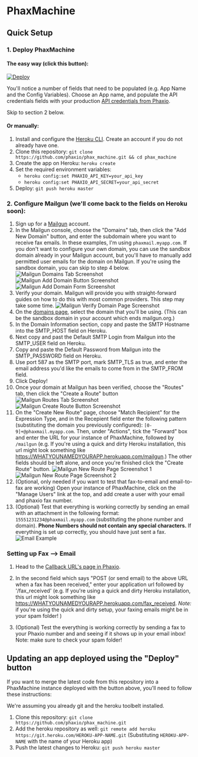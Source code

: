 # PhaxMachine

## Quick Setup

### 1. Deploy PhaxMachine

#### The easy way (click this button):

[![Deploy](https://www.herokucdn.com/deploy/button.png)](https://heroku.com/deploy?template=https://github.com/phaxio/phax_machine)

You'll notice a number of fields that need to be populated (e.g. App Name and the Config Variables). Choose an App name, and populate the API credentials fields with your production [API credentials from Phaxio](https://console.phaxio.com/apiSettings).

Skip to section 2 below.

#### Or manually:

1. Install and configure the [Heroku CLI](https://devcenter.heroku.com/articles/heroku-cli).
   Create an account if you do not already have one.
2. Clone this repository: `git clone https://github.com/phaxio/phax_machine.git && cd phax_machine`
3. Create the app on Heroku: `heroku create`
4. Set the required environment variables:
   - `heroku config:set PHAXIO_API_KEY=your_api_key`
   - `heroku config:set PHAXIO_API_SECRET=your_api_secret`
5. Deploy: `git push heroku master`

### 2. Configure Mailgun (we'll come back to the fields on Heroku soon):

1. Sign up for a [Mailgun](https://www.mailgun.com) account.
2. In the Mailgun console, choose the "Domains" tab, then click the "Add New Domain" button, and enter the subdomain where you want to receive fax emails. In these examples, I'm using `phaxmail.myapp.com`. If you don't want to configure your own domain, you can use the sandbox domain already in your Mailgun account, but you'll have to manually add permitted user emails for the domain on Mailgun. If you're using the sandbox domain, you can skip to step 4 below.
![Mailgun Domains Tab Screenshot](https://github.com/phaxio/phax_machine/raw/master/readme_assets/mailgun_domains_tab.png)
![Mailgun Add Domain Button Screenshot](https://github.com/phaxio/phax_machine/raw/master/readme_assets/mailgun_add_domain.png)
![Mailgun Add Domain Form Screenshot](https://github.com/phaxio/phax_machine/raw/master/readme_assets/mailgun_add_domain_form.png)
3. Verify your domain. Mailgun will provide you with straight-forward guides on how to do this with most common providers. This step may take some time.
![Mailgun Verify Domain Page Screenshot](https://github.com/phaxio/phax_machine/raw/master/readme_assets/mailgun_domain_verification.png)
4. On the [domains page](https://app.mailgun.com/app/domains), select the domain that you'll be using. (This can be the sandbox domain in your account which ends mailgun.org.)
5. In the Domain Information section, copy and paste the SMTP Hostname into the SMTP_HOST field on Heroku.
6. Next copy and past the Default SMTP Login from Mailgun into the SMTP_USER field on Heroku.
7. Copy and paste the Default Password from Mailgun into the SMTP_PASSWORD field on Heroku.
8. Use port 587 as the SMTP port, mark SMTP_TLS as true, and enter the email address you'd like the emails to come from in the SMTP_FROM field.
9. Click Deploy!
10. Once your domain at Mailgun has been verified, choose the "Routes" tab, then click the "Create a Route" button
![Mailgun Routes Tab Screenshot](https://github.com/phaxio/phax_machine/raw/master/readme_assets/mailgun_routes_tab.png)
![Mailgun Create Route Button Screenshot](https://github.com/phaxio/phax_machine/raw/master/readme_assets/mailgun_route_add_button.png)
11. On the "Create New Route" page, choose "Match Recipient" for the Expression Type, and in the Recepient field enter the following pattern (substituting the domain you previously configured): `[0-9]+@phaxmail.myapp.com`. Then, under "Actions", tick the "Forward" box and enter the URL for your instance of PhaxMachine, followed by `/mailgun` (e.g. If you're using a quick and dirty Heroku installation, this url might look something like https://WHATYOUNAMEDYOURAPP.herokuapp.com/mailgun.) The other fields should be left alone, and once you're finished click the "Create Route" button.
![Mailgun New Route Page Screenshot 1](https://github.com/phaxio/phax_machine/raw/master/readme_assets/mailgun_new_route_1.png)
![Mailgun New Route Page Screenshot 2](https://github.com/phaxio/phax_machine/raw/master/readme_assets/mailgun_new_route_2.png)
12. (Optional, only needed if you want to test that fax-to-email and email-to-fax are working) Open your instance of PhaxMachine, click on the "Manage Users" link at the top, and add create a user with your email and phaxio fax number.
13. (Optional) Test that everything is working correctly by sending an email with an attachment in the following format: `15551231234@phaxmail.myapp.com` (substituting the phone number and domain). **Phone Numbers should not contain any special characters.** If everything is set up correctly, you should have just sent a fax.
![Email Example](https://github.com/phaxio/phax_machine/raw/master/readme_assets/phaxio_email.png)

### Setting up Fax --> Email
1. Head to the [Callback URL's page in Phaxio](https://console.phaxio.com/apiSettings/callbacks).
2. In the second field which says "POST (or send email) to the above URL when a fax has been received," enter your application url followed by '/fax_received' (e.g. If you're using a quick and dirty Heroku installation, this url might look something like https://WHATYOUNAMEDYOURAPP.herokuapp.com/fax_received. *Note:* if you're using the quick and dirty setup, your faxing emails might be in your spam folder! )

3. (Optional) Test the everything is working correctly by sending a fax to your Phaxio number and and seeing if it shows up in your email inbox! Note: make sure to check your spam folder!

## Updating an app deployed using the "Deploy" button

If you want to merge the latest code from this repository into a PhaxMachine instance deployed with
the button above, you'll need to follow these instructions:

We're assuming you already git and the heroku toolbelt installed.

1. Clone this repository: `git clone https://github.com/phaxio/phax_machine.git`
2. Add the heroku repository as well: `git remote add heroku https://git.heroku.com/HEROKU-APP-NAME.git` (Substituting `HEROKU-APP-NAME` with the name of your Heroku app)
3. Push the latest changes to Heroku: `git push heroku master`
